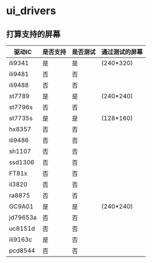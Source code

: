 # ui_drivers

## 打算支持的屏幕

| 驱动IC | 是否支持 | 是否测试 | 通过测试的屏幕 |
|--------|----------|----------|-----------------|
| ili9341  |    是    |    是    |   (240*320)    |
| ili9481  |    否    |    否    |                |
| ili9488  |    否    |    否    |                |
| st7789   |    是    |    是    |   (240*240)    |
| st7796s  |    否    |    否    |                |
| st7735s  |    是    |    是    |   (128*160)    |   (80*160)
| hx8357   |    否    |    否    |                |
| ili9486  |    否    |    否    |                |
| sh1107   |    否    |    否    |                |
| ssd1306  |    否    |    否    |                |
| FT81x    |    否    |    否    |                |
| il3820   |    否    |    否    |                |
| ra8875   |    否    |    否    |                |
| GC9A01   |    是    |    是    |    (240*240)   |
| jd79653a |    否    |    否    |                |
| uc8151d  |    否    |    否    |                |
| ili9163c |    是    |    否    |                |
| pcd8544  |    否    |    否    |                |
